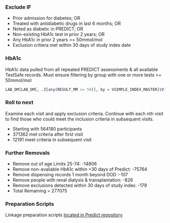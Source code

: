 ### Exclude IF
- Prior admission for diabetes; OR
-	Treated with antidiabetic drugs in last 6 months; OR
-	Noted as diabetic in PREDICT; OR
- Non-existing HbA1c test in prior 2 years; OR
-	Any HbA1c in prior 2 years >= 50mmol/mol
- Exclusion critiera met within 30 days of study index date

### HbA1c
HbA1c data pulled from all repeated PREDICT assessments & all available TestSafe records. Must ensure filtering by group with one or more tests >= 50mmol/mol
```r
LAB_DM[LAB_DM[, .I[any(RESULT_MM >= 50)], by = VSIMPLE_INDEX_MASTER]$V1]
```

### Roll to next
Examine each visit and apply exclusion criteria. Continue with each nth visit to find those who could meet the inclusion criteria in subsequent visits.
- Starting with 564180 participants
- 371362 met criteria after first visit
- 12191 meet criteria in subsequent visit

### Further Removals
- Remove out of age Limits 25-74: -14806
- Remove non-avaliable HbA1c within +30 days of Predict: -75764
- Remove dispensing records 1 month beyond DOD :-107
- Remove people with renal dialysis & transplantation: -826
- Remove exclusions detected within 30 days of study index: -179
- Total Remaining = 277075

### Preparation Scripts
Linkage preparation scripts <a href="https://github.com/VIEW2020/Predict/tree/master/Linkage" target="_blank">
located in Predict repository
</a>

